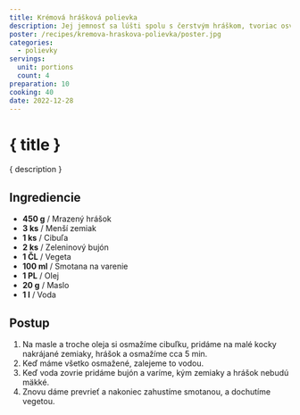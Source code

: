```yaml
---
title: Krémová hrášková polievka
description: Jej jemnosť sa lúšti spolu s čerstvým hráškom, tvoriac osviežujúcu harmóniu na vašom jazyku.
poster: /recipes/kremova-hraskova-polievka/poster.jpg
categories:
  - polievky
servings:
  unit: portions
  count: 4
preparation: 10
cooking: 40
date: 2022-12-28
---
```


# { title }

{ description }

## Ingrediencie

- **450 g** / Mrazený hrášok
- **3 ks** / Menší zemiak
- **1 ks** / Cibuľa
- **2 ks** / Zeleninový bujón
- **1 ČL** / Vegeta
- **100 ml** / Smotana na varenie
- **1 PL** / Olej
- **20 g** / Maslo
- **1 l** / Voda

## Postup

1. Na masle a troche oleja si osmažíme cibuľku, pridáme na malé kocky nakrájané zemiaky, hrášok a osmažíme cca 5 min.
2. Keď máme všetko osmažené, zalejeme to vodou.
3. Keď voda zovrie pridáme bujón a varíme, kým zemiaky a hrášok nebudú mäkké.
4. Znovu dáme prevrieť a nakoniec zahustíme smotanou, a dochutíme vegetou.
